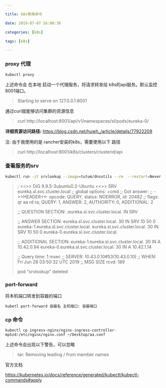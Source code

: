 ```yaml
---

title: k8s常用命令

date: 2019-07-07 16:00:38

categories: [k8s]

tags: [k8s]

---
```


### proxy 代理

```bash
kubectl proxy 
```

上述命令会 在本地 启动一个代理服务，将请求转发给 k8s的api服务。默认监控 8001端口。

> Starting to serve on 127.0.0.1:8001

通过curl就能够访问集群的资源信息

> curl http://localhost:8001/api/v1/namespaces/sl/pods/eureka-0/

**详细资源访问路径:** https://blog.csdn.net/huwh_/article/details/77922209

注: 由于我使用的是 rancher安装的k8s，需要使用以下 路径

> curl http://localhost:8001/k8s/clusters/clusterid/api

### 查看服务的srv

```bash
kubectl run -it srvlookup --image=tutum/dnsutils --rm  --restart=Never -- dig SRV eureka.sl.svc.cluster.local
```

> ; <<>> DiG 9.9.5-3ubuntu0.2-Ubuntu <<>> SRV eureka.sl.svc.cluster.local
> ;; global options: +cmd
> ;; Got answer:
> ;; ->>HEADER<<- opcode: QUERY, status: NOERROR, id: 20482
> ;; flags: qr aa rd ra; QUERY: 1, ANSWER: 2, AUTHORITY: 0, ADDITIONAL: 2
>
> ;; QUESTION SECTION:
> ;eureka.sl.svc.cluster.local.	IN	SRV
>
> ;; ANSWER SECTION:
> eureka.sl.svc.cluster.local. 30	IN	SRV	10 50 0 eureka-1.eureka.sl.svc.cluster.local.
> eureka.sl.svc.cluster.local. 30	IN	SRV	10 50 0 eureka-0.eureka.sl.svc.cluster.local.
>
> ;; ADDITIONAL SECTION:
> eureka-1.eureka.sl.svc.cluster.local. 30 IN A	10.42.0.94
> eureka-0.eureka.sl.svc.cluster.local. 30 IN A	10.42.1.14
>
> ;; Query time: 1 msec
> ;; SERVER: 10.43.0.10#53(10.43.0.10)
> ;; WHEN: Fri Jun 28 03:50:32 UTC 2019
> ;; MSG SIZE  rcvd: 189
>
> pod "srvlookup" deleted

### port-forward

将本机端口转发到容器的端口

```
kubetl port-forward 容器名 主机端口: 容器端口
```

### cp 命令

```
kubectl cp ingress-nginx/nginx-ingress-controller-mp5zd:/etc/nginx/nginx.conf ~/Desktop/aa.conf
```

上述命令会出现以下警告，可以忽略

>  tar: Removing leading / from member names



官方文档

https://kubernetes.io/docs/reference/generated/kubectl/kubectl-commands#apply